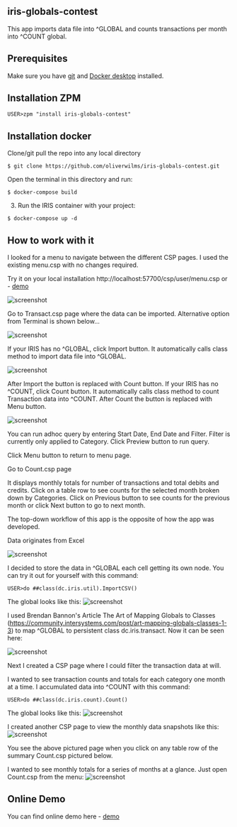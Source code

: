 ## iris-globals-contest
This app imports data file into ^GLOBAL and counts transactions per month into ^COUNT global.

## Prerequisites
Make sure you have [git](https://git-scm.com/book/en/v2/Getting-Started-Installing-Git) and [Docker desktop](https://www.docker.com/products/docker-desktop) installed.


## Installation ZPM

```
USER>zpm "install iris-globals-contest"
```

## Installation docker

Clone/git pull the repo into any local directory

```
$ git clone https://github.com/oliverwilms/iris-globals-contest.git
```

Open the terminal in this directory and run:

```
$ docker-compose build
```

3. Run the IRIS container with your project:

```
$ docker-compose up -d
```

## How to work with it

I looked for a menu to navigate between the different CSP pages. I used the existing menu.csp with no changes required.

Try it on your local installation http://localhost:57700/csp/user/menu.csp or - [demo](https://irisglobalscontest.demo.community.intersystems.com/csp/user/menu.csp)

![screenshot](https://github.com/oliverwilms/bilder/blob/main/iris-globals-contest_menu.png)

Go to Transact.csp page where the data can be imported. Alternative option from Terminal is shown below...

![screenshot](https://github.com/oliverwilms/bilder/blob/main/iris-globals-contest_transact.png)

If your IRIS has no ^GLOBAL, click Import button. It automatically calls class method to import data file into ^GLOBAL.

![screenshot](https://github.com/oliverwilms/bilder/blob/main/iris-globals-contest_transact_after_Import.png)

After Import the button is replaced with Count button. If your IRIS has no ^COUNT, click Count button. It automatically calls class method to count Transaction data into ^COUNT. After Count the button is replaced with Menu button.

![screenshot](https://github.com/oliverwilms/bilder/blob/main/iris-globals-contest_transact_after_Count.png)

You can run adhoc query by entering Start Date, End Date and Filter. Filter is currently only applied to Category. Click Preview button to run query.

Click Menu button to return to menu page.

Go to Count.csp page

It displays monthly totals for number of transactions and total debits and credits. Click on a table row to see counts for the selected month broken down by Categories. Click on Previous button to see counts for the previous month or click Next button to go to next month.

The top-down workflow of this app is the opposite of how the app was developed.

Data originates from Excel

![screenshot](https://github.com/oliverwilms/bilder/blob/main/Capture_Excel.JPG)

I decided to store the data in ^GLOBAL each cell getting its own node. You can try it out for yourself with this command:
```
USER>do ##class(dc.iris.util).ImportCSV()
```

The global looks like this:
![screenshot](https://github.com/oliverwilms/bilder/blob/main/Capture_GLOBAL.JPG)

I used Brendan Bannon's Article The Art of Mapping Globals to Classes (https://community.intersystems.com/post/art-mapping-globals-classes-1-3) to map ^GLOBAL to persistent class dc.iris.transact. Now it can be seen here:

![screenshot](https://github.com/oliverwilms/bilder/blob/main/iris-globals-contest_SQL.png)

Next I created a CSP page where I could filter the transaction data at will.

I wanted to see transaction counts and totals for each category one month at a time. I accumulated data into ^COUNT with this command:
```
USER>do ##class(dc.iris.count).Count()
```

The global looks like this:
![screenshot](https://github.com/oliverwilms/bilder/blob/main/iris-globals-contest_COUNT.png)

I created another CSP page to view the monthly data snapshots like this:
![screenshot](https://github.com/oliverwilms/bilder/blob/main/iris-globals-contest_count_csp_after_click.png)

You see the above pictured page when you click on any table row of the summary Count.csp pictured below.

I wanted to see monthly totals for a series of months at a glance. Just open Count.csp from the menu:
![screenshot](https://github.com/oliverwilms/bilder/blob/main/iris-globals-contest_Count_csp.png)

## Online Demo
You can find online demo here - [demo](https://irisglobalscontest.demo.community.intersystems.com/csp/user/menu.csp)
